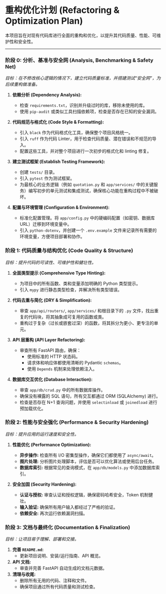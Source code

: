 # 重构优化计划 (Refactoring & Optimization Plan)

本项目旨在对现有代码库进行全面的重构和优化，以提升其代码质量、性能、可维护性和安全性。

---

### **阶段 0: 分析、基准与安全网 (Analysis, Benchmarking & Safety Net)**

*目标：在不修改核心逻辑的情况下，建立代码质量标准，并搭建测试“安全网”，为后续重构做准备。*

1.  **依赖分析 (Dependency Analysis):**
    *   检查 `requirements.txt`，识别并升级过时的库，移除未使用的库。
    *   使用 `pip-audit` 或类似工具扫描依赖项，检查是否存在已知的安全漏洞。

2.  **代码规范与格式化 (Code Style & Formatting):**
    *   引入 `black` 作为代码格式化工具，确保整个项目风格统一。
    *   引入 `ruff` 作为代码 Linter，用于检查代码质量、潜在错误和不规范的导入。
    *   配置这些工具，并对整个项目进行一次初步的格式化和 linting 修复。

3.  **建立测试框架 (Establish Testing Framework):**
    *   创建 `tests/` 目录。
    *   引入 `pytest` 作为测试框架。
    *   为最核心的业务逻辑（例如 `quotation.py` 和 `app/services/` 中的关键服务）编写初步的单元测试和集成测试，确保核心功能在重构过程中不被破坏。

4.  **配置与环境管理 (Configuration & Environment):**
    *   标准化配置管理。将 `app/config.py` 中的硬编码配置（如密钥、数据库URL）迁移到环境变量中。
    *   引入 `python-dotenv`，并创建一个 `.env.example` 文件来记录所有需要的环境变量，方便项目部署和协作。

### **阶段 1: 代码质量与结构优化 (Code Quality & Structure)**

*目标：提升代码的可读性、可维护性和健壮性。*

1.  **全面类型提示 (Comprehensive Type Hinting):**
    *   为项目中的所有函数、类和变量添加明确的 Python 类型提示。
    *   引入 `mypy` 进行静态类型检查，并解决所有类型错误。

2.  **代码去重与简化 (DRY & Simplification):**
    *   审查 `app/api/routers/`, `app/services/` 和根目录下的 `.py` 文件，找出重复的代码块，将其抽象成可复用的函数或类。
    *   重构过于复杂（过长或嵌套过深）的函数，将其拆分为更小、更专注的单元。

3.  **API 层重构 (API Layer Refactoring):**
    *   审查所有 FastAPI 路由，确保：
        *   使用标准的 HTTP 状态码。
        *   请求体和响应体都使用清晰的 Pydantic `schemas`。
        *   使用 `Depends` 机制来处理依赖注入。

4.  **数据库交互优化 (Database Interaction):**
    *   审查 `app/db/crud.py` 中的所有数据库操作。
    *   确保没有裸露的 SQL 语句，所有交互都通过 ORM (SQLAlchemy) 进行。
    *   检查是否存在 N+1 查询问题，并使用 `selectinload` 或 `joinedload` 进行预加载优化。

### **阶段 2: 性能与安全强化 (Performance & Security Hardening)**

*目标：提升应用的运行速度和安全性。*

1.  **性能优化 (Performance Optimization):**
    *   **异步操作:** 检查所有 I/O 密集型操作，确保它们都使用了 `async/await`。
    *   **图片处理:** 分析图片处理脚本，评估是否可以优化算法或使用后台任务。
    *   **数据库索引:** 根据常见的查询模式，在 `app/db/models.py` 中添加数据库索引。

2.  **安全加固 (Security Hardening):**
    *   **认证与授权:** 审查认证和授权逻辑，确保密码哈希安全，Token 机制健壮。
    *   **输入验证:** 确保所有用户输入都经过了严格的验证。
    *   **依赖安全:** 再次运行依赖漏洞扫描。

### **阶段 3: 文档与最终化 (Documentation & Finalization)**

*目标：让项目易于理解、部署和交接。*

1.  **完善 `README.md`:**
    *   更新项目说明、安装/运行指南、API 概览。
2.  **API 文档:**
    *   审查并完善 FastAPI 自动生成的文档元数据。
3.  **清理与收尾:**
    *   删除所有无用的代码、注释和文件。
    *   确保项目通过所有代码质量和测试检查。
